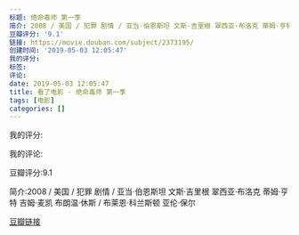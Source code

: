 ```yaml
---
标题: 绝命毒师 第一季
简介: 2008 / 美国 / 犯罪 剧情 / 亚当·伯恩斯坦 文斯·吉里根 翠西亚·布洛克 蒂姆·亨特 吉姆·麦凯 布朗温·休斯 / 布莱恩·科兰斯顿 亚伦·保尔
豆瓣评分: '9.1'
链接: https://movie.douban.com/subject/2373195/
创建时间: '2019-05-03 12:05:47'
我的评分:
标签:
评论:
date: 2019-05-03 12:05:47
title: 看了电影 - 绝命毒师 第一季
tags: [电影]
categories: []
---
```


我的评分:

我的评论:

豆瓣评分:9.1

简介:2008 / 美国 / 犯罪 剧情 / 亚当·伯恩斯坦 文斯·吉里根 翠西亚·布洛克 蒂姆·亨特 吉姆·麦凯 布朗温·休斯 / 布莱恩·科兰斯顿 亚伦·保尔

[豆瓣链接](https://movie.douban.com/subject/2373195/)

